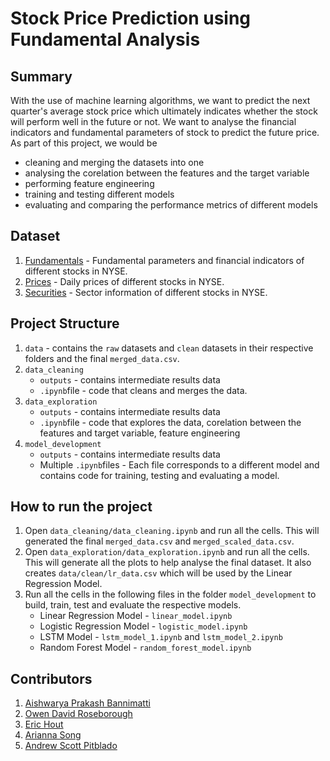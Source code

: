 # Stock Price Prediction using Fundamental Analysis

## Summary
With the use of machine learning algorithms, we want to predict the next quarter's average stock price which ultimately indicates whether the stock will perform well in the future or not. We want to analyse the financial indicators and fundamental parameters of stock to predict the future price. As part of this project, we would be
- cleaning and merging the datasets into one
- analysing the corelation between the features and the target variable
- performing feature engineering
- training and testing different models
- evaluating and comparing the performance metrics of different models

## Dataset
1. [Fundamentals](https://www.kaggle.com/datasets/dgawlik/nyse?select=fundamentals.csv) - Fundamental parameters and financial indicators of different stocks in NYSE.
2. [Prices](https://www.kaggle.com/datasets/dgawlik/nyse?select=prices-split-adjusted.csv) - Daily prices of different stocks in NYSE.
3. [Securities](https://www.kaggle.com/datasets/dgawlik/nyse?select=securities.csv) - Sector information of different stocks in NYSE.

## Project Structure
1. `data` - contains the `raw` datasets and `clean` datasets in their respective folders and the final `merged_data.csv`.
2. `data_cleaning`
    - `outputs` - contains intermediate results data
    - `.ipynb`file - code that cleans and merges the data.
3. `data_exploration`
    - `outputs` - contains intermediate results data
    - `.ipynb`file - code that explores the data, corelation between the features and target variable, feature engineering
4. `model_development`
    - `outputs` - contains intermediate results data
    - Multiple `.ipynb`files - Each file corresponds to a different model and contains code for training, testing and evaluating a model.

## How to run the project
1. Open `data_cleaning/data_cleaning.ipynb` and run all the cells. This will generated the final `merged_data.csv` and `merged_scaled_data.csv`.
2. Open `data_exploration/data_exploration.ipynb` and run all the cells. This will generate all the plots to help analyse the final dataset. It also creates `data/clean/lr_data.csv` which will be used by the Linear Regression Model.
3. Run all the cells in the following files in the folder `model_development` to build, train, test and evaluate the respective models.
    - Linear Regression Model - `linear_model.ipynb`
    - Logistic Regression Model - `logistic_model.ipynb`
    - LSTM Model - `lstm_model_1.ipynb` and `lstm_model_2.ipynb`
    - Random Forest Model - `random_forest_model.ipynb`


## Contributors
1. [Aishwarya Prakash Bannimatti](mailto:abannima@uwo.ca)
2. [Owen David Roseborough](orosebor@uwo.ca)
3. [Eric Hout](ehout@uwo.ca)
4. [Arianna Song](asong43@uwo.ca)
5. [Andrew Scott Pitblado](mailto:apitblad@uwo.ca)
